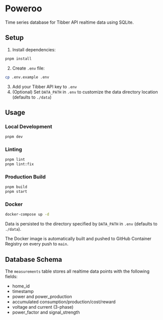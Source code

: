 # Poweroo

Time series database for Tibber API realtime data using SQLite.

## Setup

1. Install dependencies:
```bash
pnpm install
```

2. Create `.env` file:
```bash
cp .env.example .env
```

3. Add your Tibber API key to `.env`
4. (Optional) Set `DATA_PATH` in `.env` to customize the data directory location (defaults to `./data`)

## Usage

### Local Development
```bash
pnpm dev
```

### Linting
```bash
pnpm lint
pnpm lint:fix
```

### Production Build
```bash
pnpm build
pnpm start
```

### Docker
```bash
docker-compose up -d
```

Data is persisted to the directory specified by `DATA_PATH` in `.env` (defaults to `./data`).

The Docker image is automatically built and pushed to GitHub Container Registry on every push to `main`.

## Database Schema

The `measurements` table stores all realtime data points with the following fields:
- home_id
- timestamp
- power and power_production
- accumulated consumption/production/cost/reward
- voltage and current (3-phase)
- power_factor and signal_strength
